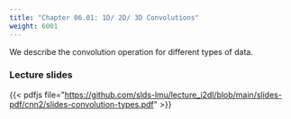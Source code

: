 ```yaml
---
title: "Chapter 06.01: 1D/ 2D/ 3D Convolutions"
weight: 6001
---
```

We describe the convolution operation for different types of data. 

<!--more-->
### Lecture slides

{{< pdfjs file="https://github.com/slds-lmu/lecture_i2dl/blob/main/slides-pdf/cnn2/slides-convolution-types.pdf" >}}

